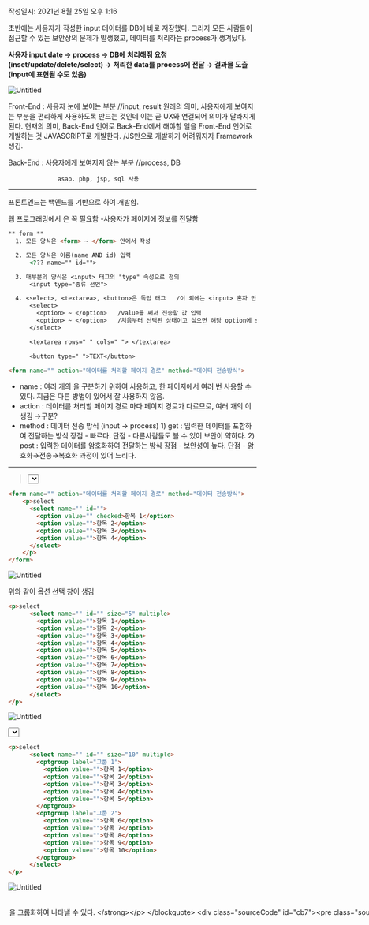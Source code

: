# <form>
작성일시: 2021년 8월 25일 오후 1:16

초반에는 사용자가 작성한 input 데이터를 DB에 바로 저장했다.
그러자 모든 사람들이 접근할 수 있는 보안상의 문제가 발생했고,
데이터를 처리하는 process가 생겨났다.

**사용자 input date → process → DB에 처리해줘 요청(inset/update/delete/select)
 → 처리한 data를 process에 전달 → 결과물 도출(input에 표현될 수도 있음)**

![Untitled](https://s3.us-west-2.amazonaws.com/secure.notion-static.com/7aef46f3-f021-4d1c-9917-c1158afb518b/Untitled.png?X-Amz-Algorithm=AWS4-HMAC-SHA256&X-Amz-Content-Sha256=UNSIGNED-PAYLOAD&X-Amz-Credential=AKIAT73L2G45EIPT3X45%2F20211220%2Fus-west-2%2Fs3%2Faws4_request&X-Amz-Date=20211220T071737Z&X-Amz-Expires=86400&X-Amz-Signature=92925f088c15ad076a6cfac960d9f11745b6940e60b9a0740ff1b8e75cb34132&X-Amz-SignedHeaders=host&response-content-disposition=filename%20%3D%22Untitled.png%22&x-id=GetObject)

Front-End : 사용자 눈에 보이는 부분  //input, result
                   원래의 의미, 사용자에게 보여지는 부분을 편리하게 사용하도록 만드는 것인데
                                         이는 곧 UX와 연결되어 의미가 달라지게 된다.
                   현재의 의미, Back-End 언어로 Back-End에서 해야할 일을 Front-End 언어로 개발하는 것
                                        JAVASCRIPT로 개발한다.  /JS만으로 개발하기 어려워지자 Framework 생김.

Back-End : 사용자에게 보여지지 않는 부분  //process, DB

                  asap. php, jsp, sql 사용

---

프론트엔드는 백엔드를 기반으로 하여 개발함.

웹 프로그래밍에서 <Form>은 꼭 필요함 -사용자가 페이지에 정보를 전달함

> **<Form>**
>

```html
** form **
  1. 모든 양식은 <form> ~ </form> 안에서 작성

  2. 모든 양식은 이름(name AND id) 입력
      <??? name="" id="">

  3. 대부분의 양식은 <input> 태그의 "type" 속성으로 정의
      <input type="종류 선언">

  4. <select>, <textarea>, <button>은 독립 태그   /이 외에는 <input> 혼자 만든다.
      <select>
        <option> ~ </option>   /value를 써서 전송할 값 입력
        <option> ~ </option>   /처음부터 선택된 상태이고 싶으면 해당 option에 selected 입력
      </select>

      <textarea rows=" " cols=" "> </textarea>

      <button type=" ">TEXT</button>
```

```html
<form name="" action="데이터를 처리할 페이지 경로" method="데이터 전송방식">
```

- name : 여러 개의 <form>을 구분하기 위하여 사용하고, 한 페이지에서 여러 번 사용할 수 있다.
            지금은 다른 방법이 있어서 잘 사용하지 않음.
- action : 데이터를 처리할 페이지 경로
             <form>마다 페이지 경로가 다르므로, 여러 개의 <form>이 생김 →구분?
- method : 데이터 전송 방식 (input → process)
               1) get : 입력한 데이터를 포함하여 전달하는 방식
                            장점 - 빠르다.
                            단점 - 다른사람들도 볼 수 있어 보안이 약하다.
               2) post : 입력한 데이터를 암호화하여 전달하는 방식
                             장점 - 보안성이 높다.
                             단점 - 암호화→전송→복호화 과정이 있어 느리다.

---

> **<select>**
>

```html
<form name="" action="데이터를 처리할 페이지 경로" method="데이터 전송방식">
    <p>select
      <select name="" id="">
        <option value="" checked>항목 1</option>
        <option value="">항목 2</option>
        <option value="">항목 3</option>
        <option value="">항목 4</option>
      </select>
    </p>
</form>
```

![Untitled](https://s3.us-west-2.amazonaws.com/secure.notion-static.com/bcaf5a52-9d8f-49bb-a07c-d8b435af693b/Untitled.png?X-Amz-Algorithm=AWS4-HMAC-SHA256&X-Amz-Content-Sha256=UNSIGNED-PAYLOAD&X-Amz-Credential=AKIAT73L2G45EIPT3X45%2F20211220%2Fus-west-2%2Fs3%2Faws4_request&X-Amz-Date=20211220T071753Z&X-Amz-Expires=86400&X-Amz-Signature=1d21afb36bd05c3c7562d0a1444fee299e2daed07cf4d325c1fa4596098135f5&X-Amz-SignedHeaders=host&response-content-disposition=filename%20%3D%22Untitled.png%22&x-id=GetObject)

위와 같이 옵션 선택 창이 생김

```html
<p>select
      <select name="" id="" size="5" multiple>
        <option value="">항목 1</option>
        <option value="">항목 2</option>
        <option value="">항목 3</option>
        <option value="">항목 4</option>
        <option value="">항목 5</option>
        <option value="">항목 6</option>
        <option value="">항목 7</option>
        <option value="">항목 8</option>
        <option value="">항목 9</option>
        <option value="">항목 10</option>
      </select>
</p>
```

![Untitled](https://s3.us-west-2.amazonaws.com/secure.notion-static.com/9af1e2d9-b1cd-42ca-ba3f-ce02303898ad/Untitled.png?X-Amz-Algorithm=AWS4-HMAC-SHA256&X-Amz-Content-Sha256=UNSIGNED-PAYLOAD&X-Amz-Credential=AKIAT73L2G45EIPT3X45%2F20211220%2Fus-west-2%2Fs3%2Faws4_request&X-Amz-Date=20211220T071803Z&X-Amz-Expires=86400&X-Amz-Signature=3f62d4bf1c838939acbed6bee46e4b60e7021c51a493e6b6ca48f2ba01006dd0&X-Amz-SignedHeaders=host&response-content-disposition=filename%20%3D%22Untitled.png%22&x-id=GetObject)

<select>에 속성 'size'를 적용하면 multiple 속성을 사용할 수 있어서
다중 옵션 선택이 가능하다.

```html
<p>select
      <select name="" id="" size="10" multiple>
        <optgroup label="그룹 1">
          <option value="">항목 1</option>
          <option value="">항목 2</option>
          <option value="">항목 3</option>
          <option value="">항목 4</option>
          <option value="">항목 5</option>
        </optgroup>
        <optgroup label="그룹 2">
          <option value="">항목 6</option>
          <option value="">항목 7</option>
          <option value="">항목 8</option>
          <option value="">항목 9</option>
          <option value="">항목 10</option>
        </optgroup>
      </select>
</p>
```

![Untitled](https://s3.us-west-2.amazonaws.com/secure.notion-static.com/fbc96718-b2d2-496d-afba-4dd1e6f61d53/Untitled.png?X-Amz-Algorithm=AWS4-HMAC-SHA256&X-Amz-Content-Sha256=UNSIGNED-PAYLOAD&X-Amz-Credential=AKIAT73L2G45EIPT3X45%2F20211220%2Fus-west-2%2Fs3%2Faws4_request&X-Amz-Date=20211220T071812Z&X-Amz-Expires=86400&X-Amz-Signature=f6e6b331bb1e7273bf50be1e6857ba15c3651b2bee3e877b4407ef09f497c6dd&X-Amz-SignedHeaders=host&response-content-disposition=filename%20%3D%22Untitled.png%22&x-id=GetObject)

<optgroup>을 사용하면 <option>을 그룹화하여 나타낼 수 있다.

> **<textarea>**
>

```html
<p>textarea
      <textarea name="" id="" cols="30" rows="10">TEXT</textarea>
</p>
```

![Untitled](https://s3.us-west-2.amazonaws.com/secure.notion-static.com/b881166f-bc8d-4d8d-af5a-3e653efcbbec/Untitled.png?X-Amz-Algorithm=AWS4-HMAC-SHA256&X-Amz-Content-Sha256=UNSIGNED-PAYLOAD&X-Amz-Credential=AKIAT73L2G45EIPT3X45%2F20211220%2Fus-west-2%2Fs3%2Faws4_request&X-Amz-Date=20211220T071821Z&X-Amz-Expires=86400&X-Amz-Signature=851f48352f0f92ccc7ceb22ec19dc13103a28c3c0bcc1a3884789f7bc1485b39&X-Amz-SignedHeaders=host&response-content-disposition=filename%20%3D%22Untitled.png%22&x-id=GetObject)

<textara>는 여러 줄을 입력할 수 있는 창으로 한 줄 입력칸은 <input>으로 작성한다.
'cols'는 가로로 들어가는 글자 수, 'rows'는 창의 높이를 표시한다.

---